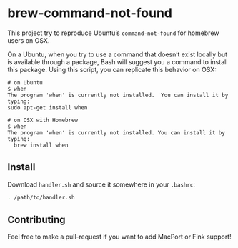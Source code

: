 # brew-command-not-found

This project try to reproduce Ubuntu’s `command-not-found` for homebrew users
on OSX.

On a Ubuntu, when you try to use a command that doesn’t exist locally but is
available through a package, Bash will suggest you a command to install this
package. Using this script, you can replicate this behavior on OSX:

```
# on Ubuntu
$ when
The program 'when' is currently not installed.  You can install it by typing:
sudo apt-get install when

# on OSX with Homebrew
$ when
The program 'when' is currently not installed. You can install it by typing:
  brew install when
```

## Install

Download `handler.sh` and source it somewhere in your `.bashrc`:

```sh
. /path/to/handler.sh
```

## Contributing

Feel free to make a pull-request if you want to add MacPort or Fink support!
